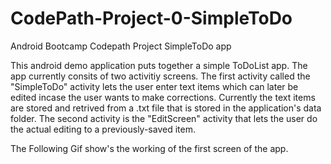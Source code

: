 # CodePath-Project-0-SimpleToDo

Android Bootcamp Codepath Project SimpleToDo app

This android demo application puts together a simple ToDoList app. The app currently consits of two activitiy screens.
The first activity called the "SimpleToDo" activity lets the user enter text items which can later be edited incase the user wants to make corrections.
Currently the text items are stored and retrived from a .txt file that is stored in the application's data folder.
The second activity is the "EditScreen" activity that lets the user do the actual editing to a previously-saved item.

The Following Gif show's the working of the first screen of the app.

